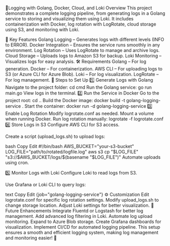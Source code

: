 🚀Logging with Golang, Docker, Cloud, and Loki
Overview
This project demonstrates a complete logging pipeline, from generating logs in a Golang service to storing and visualizing them using Loki. It includes containerization with Docker, log rotation with LogRotate, cloud storage using S3, and monitoring with Loki.

🔹 Key Features
Golang Logging – Generates logs with different levels (INFO to ERROR).
Docker Integration – Ensures the service runs smoothly in any environment.
Log Rotation – Uses LogRotate to manage and archive logs.
Cloud Storage – Uploads logs to Amazon S3 for backup.
Loki Monitoring – Visualizes logs for easy analysis.
🛠️ Requirements
Golang – For log generation.
Docker – For containerization.
AWS CLI – For uploading logs to S3 (or Azure CLI for Azure Blob).
Loki – For log visualization.
LogRotate – For log management.
📌 Steps to Set Up
1️⃣ Generate Logs with Golang
Navigate to the project folder: cd cmd
Run the Golang service: go run main.go
View logs in the terminal.
2️⃣ Run the Service in Docker
Go to the project root: cd ..
Build the Docker image: docker build -t golang-logging-service .
Start the container: docker run -d golang-logging-service
3️⃣ Enable Log Rotation
Modify logrotate.conf as needed.
Mount a volume when running Docker.
Run log rotation manually: logrotate -f logrotate.conf
4️⃣ Store Logs in S3
Configure AWS CLI for S3 access.

Create a script (upload_logs.sh) to upload logs:

bash
Copy
Edit
#!/bin/bash
AWS_BUCKET="your-s3-bucket"
LOG_FILE="path/to/rotated/logfile.log"
aws s3 cp "$LOG_FILE" "s3://$AWS_BUCKET/logs/$(basename "$LOG_FILE")"
Automate uploads using cron.

5️⃣ Monitor Logs with Loki
Configure Loki to read logs from S3.

Use Grafana or Loki CLI to query logs:

text
Copy
Edit
{job="golang-logging-service"}
⚙️ Customization
Edit logrotate.conf for specific log rotation settings.
Modify upload_logs.sh to change storage location.
Adjust Loki settings for better visualization.
🔮 Future Enhancements
Integrate Fluentd or Logstash for better log management.
Add advanced log filtering in Loki.
Automate log upload monitoring.
Expand to Azure Blob storage.
Create Grafana dashboards for visualization.
Implement CI/CD for automated logging pipeline.
This setup ensures a smooth and efficient logging system, making log management and monitoring easier! 🚀